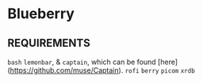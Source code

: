 # Blueberry

## REQUIREMENTS

`bash`
`lemonbar`, & `captain`, which can be found [here] (https://github.com/muse/Captain).
`rofi`
`berry`
`picom`
`xrdb`
